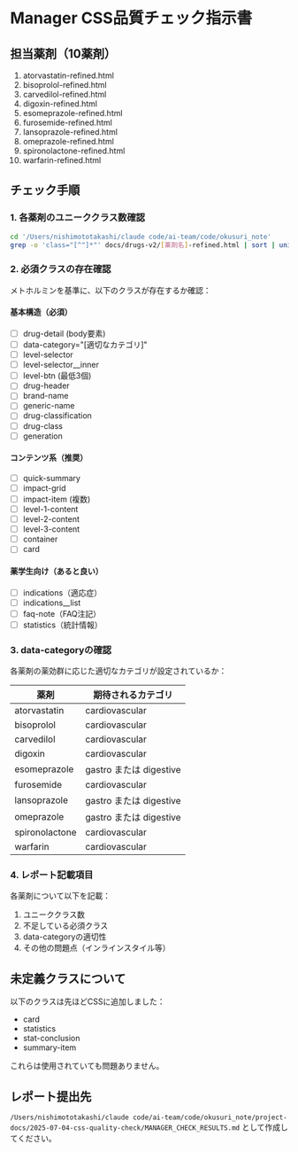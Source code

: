 # Manager CSS品質チェック指示書

## 担当薬剤（10薬剤）
1. atorvastatin-refined.html
2. bisoprolol-refined.html
3. carvedilol-refined.html
4. digoxin-refined.html
5. esomeprazole-refined.html
6. furosemide-refined.html
7. lansoprazole-refined.html
8. omeprazole-refined.html
9. spironolactone-refined.html
10. warfarin-refined.html

## チェック手順

### 1. 各薬剤のユニーククラス数確認
```bash
cd '/Users/nishimototakashi/claude code/ai-team/code/okusuri_note'
grep -o 'class="[^"]*"' docs/drugs-v2/[薬剤名]-refined.html | sort | uniq | wc -l
```

### 2. 必須クラスの存在確認
メトホルミンを基準に、以下のクラスが存在するか確認：

#### 基本構造（必須）
- [ ] drug-detail (body要素)
- [ ] data-category="[適切なカテゴリ]"
- [ ] level-selector
- [ ] level-selector__inner
- [ ] level-btn (最低3個)
- [ ] drug-header
- [ ] brand-name
- [ ] generic-name
- [ ] drug-classification
- [ ] drug-class
- [ ] generation

#### コンテンツ系（推奨）
- [ ] quick-summary
- [ ] impact-grid
- [ ] impact-item (複数)
- [ ] level-1-content
- [ ] level-2-content
- [ ] level-3-content
- [ ] container
- [ ] card

#### 薬学生向け（あると良い）
- [ ] indications（適応症）
- [ ] indications__list
- [ ] faq-note（FAQ注記）
- [ ] statistics（統計情報）

### 3. data-categoryの確認
各薬剤の薬効群に応じた適切なカテゴリが設定されているか：

| 薬剤 | 期待されるカテゴリ |
|------|-------------------|
| atorvastatin | cardiovascular |
| bisoprolol | cardiovascular |
| carvedilol | cardiovascular |
| digoxin | cardiovascular |
| esomeprazole | gastro または digestive |
| furosemide | cardiovascular |
| lansoprazole | gastro または digestive |
| omeprazole | gastro または digestive |
| spironolactone | cardiovascular |
| warfarin | cardiovascular |

### 4. レポート記載項目
各薬剤について以下を記載：
1. ユニーククラス数
2. 不足している必須クラス
3. data-categoryの適切性
4. その他の問題点（インラインスタイル等）

## 未定義クラスについて
以下のクラスは先ほどCSSに追加しました：
- card
- statistics
- stat-conclusion
- summary-item

これらは使用されていても問題ありません。

## レポート提出先
`/Users/nishimototakashi/claude code/ai-team/code/okusuri_note/project-docs/2025-07-04-css-quality-check/MANAGER_CHECK_RESULTS.md`
として作成してください。